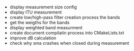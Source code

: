 * display measurement size config
* display ITU measurement
* create low/high-pass filter creation process the bands
* get the weigths for the bands
* display weighted band measurment
* create document compilatin process into CMakeLists.txt
* improve dB calculation
* check why sma crashes when closed during measurement

